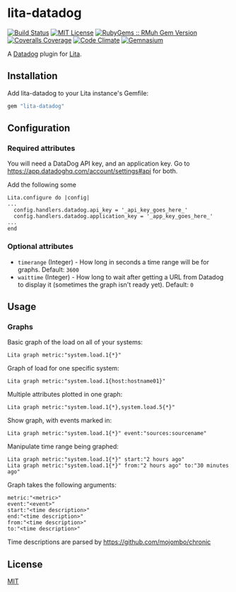 # lita-datadog

[![Build Status](https://img.shields.io/travis/esigler/lita-datadog/master.svg)](https://travis-ci.org/esigler/lita-datadog)
[![MIT License](https://img.shields.io/badge/license-MIT-brightgreen.svg)](https://tldrlegal.com/license/mit-license)
[![RubyGems :: RMuh Gem Version](http://img.shields.io/gem/v/lita-datadog.svg)](https://rubygems.org/gems/lita-datadog)
[![Coveralls Coverage](https://img.shields.io/coveralls/esigler/lita-datadog/master.svg)](https://coveralls.io/r/esigler/lita-datadog)
[![Code Climate](https://img.shields.io/codeclimate/github/esigler/lita-datadog.svg)](https://codeclimate.com/github/esigler/lita-datadog)
[![Gemnasium](https://img.shields.io/gemnasium/esigler/lita-datadog.svg)](https://gemnasium.com/esigler/lita-datadog)

A [Datadog](http://datadoghq.com) plugin for [Lita](https://github.com/jimmycuadra/lita).

## Installation

Add lita-datadog to your Lita instance's Gemfile:

``` ruby
gem "lita-datadog"
```

## Configuration

### Required attributes

You will need a DataDog API key, and an application key.  Go to https://app.datadoghq.com/account/settings#api for both.

Add the following some
```
Lita.configure do |config|
...
  config.handlers.datadog.api_key = '_api_key_goes_here_'
  config.handlers.datadog.application_key = '_app_key_goes_here_'
...
end
```

### Optional attributes

* `timerange` (Integer) - How long in seconds a time range will be for graphs. Default: `3600`
* `waittime` (Integer) - How long to wait after getting a URL from Datadog to display it (sometimes the graph isn't ready yet). Default: `0`

## Usage

### Graphs

Basic graph of the load on all of your systems:

```
Lita graph metric:"system.load.1{*}"
```

Graph of load for one specific system:
```
Lita graph metric:"system.load.1{host:hostname01}"
```

Multiple attributes plotted in one graph:
```
Lita graph metric:"system.load.1{*},system.load.5{*}"
```

Show graph, with events marked in:
```
Lita graph metric:"system.load.1{*}" event:"sources:sourcename"
```

Manipulate time range being graphed:
```
Lita graph metric:"system.load.1{*}" start:"2 hours ago"
Lita graph metric:"system.load.1{*}" from:"2 hours ago" to:"30 minutes ago"
```

Graph takes the following arguments:
```
metric:"<metric>"
event:"<event>"
start:"<time description>"
end:"<time description>"
from:"<time description>"
to:"<time description>"
```

Time descriptions are parsed by https://github.com/mojombo/chronic

## License

[MIT](http://opensource.org/licenses/MIT)
